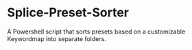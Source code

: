# Splice-Preset-Sorter
A Powershell script that sorts presets based on a customizable Keywordmap into separate folders.

